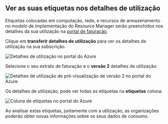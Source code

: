 


## <a name="viewing-your-tags-in-the-usage-details"></a>Ver as suas etiquetas nos detalhes de utilização
Etiquetas colocadas em computação, rede, e recursos de armazenamento no modelo de implementação do Resource Manager serão preenchidos nos detalhes da sua utilização na [portal de faturação](https://account.windowsazure.com/).

Clique em **transferir detalhes de utilização** para ver os detalhes de utilização na sua subscrição.

![Detalhes de utilização no portal do Azure](./media/virtual-machines-common-tag-usage/azure-portal-tags-usage-details.png)

Selecione o seu extrato de faturação e o **versão 2** detalhes de utilização:

![Detalhes de utilização de pré-visualização de versão 2 no portal do Azure](./media/virtual-machines-common-tag-usage/azure-portal-version2-usage-details.png)

Os detalhes de utilização, pode ver todas as etiquetas na **etiquetas** coluna:

![Coluna de etiquetas no portal do Azure](./media/virtual-machines-common-tag-usage/azure-portal-tags-column.png)

Ao analisar estas etiquetas, juntamente com a utilização, as organizações poderão obter novas informações sobre os seus dados de consumo.

